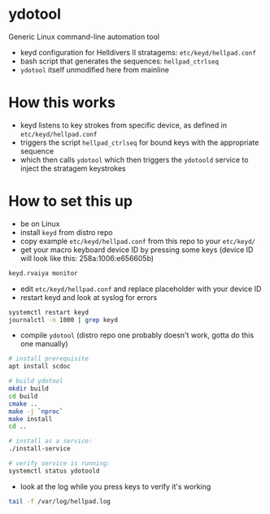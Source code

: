 # ydotool

Generic Linux command-line automation tool

+ keyd configuration for Helldivers II stratagems: `etc/keyd/hellpad.conf`
+ bash script that generates the sequences: `hellpad_ctrlseq`
+ `ydotool` itself unmodified here from mainline

# How this works

- keyd listens to key strokes from specific device, as defined in `etc/keyd/hellpad.conf`
- triggers the script `hellpad_ctrlseq` for bound keys with the appropriate sequence
- which then calls `ydotool` which then triggers the `ydotoold` service to inject the stratagem keystrokes

# How to set this up

- be on Linux
- install `keyd` from distro repo
- copy example `etc/keyd/hellpad.conf` from this repo to your `etc/keyd/`
- get your macro keyboard device ID by pressing some keys (device ID will look like this: 258a:1006:e656605b)
```bash
keyd.rvaiya monitor
```
- edit `etc/keyd/hellpad.conf` and replace placeholder with your device ID
- restart keyd and look at syslog for errors
```bash
systemctl restart keyd
journalctl -n 1000 | grep keyd
```
- compile `ydotool` (distro repo one probably doesn't work, gotta do this one manually)
```bash
# install prerequisite
apt install scdoc

# build ydotool
mkdir build
cd build
cmake ..
make -j `nproc`
make install
cd ..

# install as a service:
./install-service

# verify service is running:
systemctl status ydotoold
```

- look at the log while you press keys to verify it's working
```bash
tail -f /var/log/hellpad.log
```
